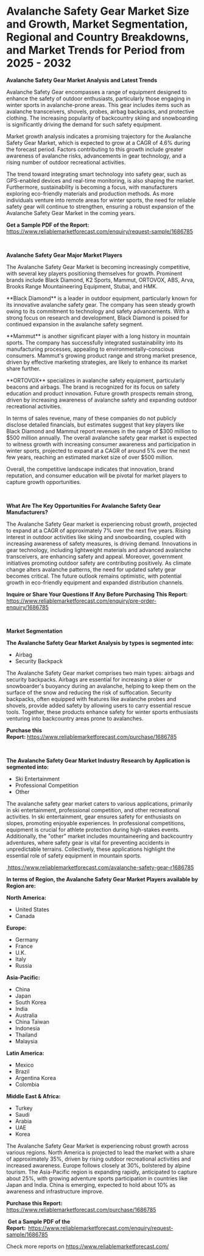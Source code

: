 <p><h1>Avalanche Safety Gear Market Size and Growth, Market Segmentation, Regional and Country Breakdowns, and Market Trends for Period from 2025 -  2032</h1></p><p><strong>Avalanche Safety Gear Market Analysis and Latest Trends</strong></p>
<p><p>Avalanche Safety Gear encompasses a range of equipment designed to enhance the safety of outdoor enthusiasts, particularly those engaging in winter sports in avalanche-prone areas. This gear includes items such as avalanche transceivers, shovels, probes, airbag backpacks, and protective clothing. The increasing popularity of backcountry skiing and snowboarding is significantly driving the demand for such safety equipment. </p><p>Market growth analysis indicates a promising trajectory for the Avalanche Safety Gear Market, which is expected to grow at a CAGR of 4.6% during the forecast period. Factors contributing to this growth include greater awareness of avalanche risks, advancements in gear technology, and a rising number of outdoor recreational activities. </p><p>The trend toward integrating smart technology into safety gear, such as GPS-enabled devices and real-time monitoring, is also shaping the market. Furthermore, sustainability is becoming a focus, with manufacturers exploring eco-friendly materials and production methods. As more individuals venture into remote areas for winter sports, the need for reliable safety gear will continue to strengthen, ensuring a robust expansion of the Avalanche Safety Gear Market in the coming years.</p></p>
<p><strong>Get a Sample PDF of the Report:&nbsp;</strong> <a href="https://www.reliablemarketforecast.com/enquiry/request-sample/1686785?utm_campaign=2439&utm_medium=2&utm_source=Github&utm_content=ia&utm_term=08042025&utm_id=avalanche-safety-gear">https://www.reliablemarketforecast.com/enquiry/request-sample/1686785</a></p>
<p>&nbsp;</p>
<p><strong>Avalanche Safety Gear Major Market Players</strong></p>
<p><p>The Avalanche Safety Gear Market is becoming increasingly competitive, with several key players positioning themselves for growth. Prominent brands include Black Diamond, K2 Sports, Mammut, ORTOVOX, ABS, Arva, Brooks Range Mountaineering Equipment, Stubai, and HMK.</p><p>**Black Diamond** is a leader in outdoor equipment, particularly known for its innovative avalanche safety gear. The company has seen steady growth owing to its commitment to technology and safety advancements. With a strong focus on research and development, Black Diamond is poised for continued expansion in the avalanche safety segment.</p><p>**Mammut** is another significant player with a long history in mountain sports. The company has successfully integrated sustainability into its manufacturing processes, appealing to environmentally-conscious consumers. Mammut's growing product range and strong market presence, driven by effective marketing strategies, are likely to enhance its market share further.</p><p>**ORTOVOX** specializes in avalanche safety equipment, particularly beacons and airbags. The brand is recognized for its focus on safety education and product innovation. Future growth prospects remain strong, driven by increasing awareness of avalanche safety and expanding outdoor recreational activities.</p><p>In terms of sales revenue, many of these companies do not publicly disclose detailed financials, but estimates suggest that key players like Black Diamond and Mammut report revenues in the range of $300 million to $500 million annually. The overall avalanche safety gear market is expected to witness growth with increasing consumer awareness and participation in winter sports, projected to expand at a CAGR of around 5% over the next few years, reaching an estimated market size of over $500 million.</p><p>Overall, the competitive landscape indicates that innovation, brand reputation, and consumer education will be pivotal for market players to capture growth opportunities.</p></p>
<p>&nbsp;</p>
<p><strong>What Are The Key Opportunities For Avalanche Safety Gear Manufacturers?</strong></p>
<p><p>The Avalanche Safety Gear market is experiencing robust growth, projected to expand at a CAGR of approximately 7% over the next five years. Rising interest in outdoor activities like skiing and snowboarding, coupled with increasing awareness of safety measures, is driving demand. Innovations in gear technology, including lightweight materials and advanced avalanche transceivers, are enhancing safety and appeal. Moreover, government initiatives promoting outdoor safety are contributing positively. As climate change alters avalanche patterns, the need for updated safety gear becomes critical. The future outlook remains optimistic, with potential growth in eco-friendly equipment and expanded distribution channels.</p></p>
<p><strong>Inquire or Share Your Questions If Any Before Purchasing This Report:</strong> <a href="https://www.reliablemarketforecast.com/enquiry/pre-order-enquiry/1686785?utm_campaign=2439&utm_medium=2&utm_source=Github&utm_content=ia&utm_term=08042025&utm_id=avalanche-safety-gear">https://www.reliablemarketforecast.com/enquiry/pre-order-enquiry/1686785</a></p>
<p>&nbsp;</p>
<p><strong>Market Segmentation</strong></p>
<p><strong>The Avalanche Safety Gear Market Analysis by types is segmented into:</strong></p>
<p><ul><li>Airbag</li><li>Security Backpack</li></ul></p>
<p><p>The Avalanche Safety Gear market comprises two main types: airbags and security backpacks. Airbags are essential for increasing a skier or snowboarder's buoyancy during an avalanche, helping to keep them on the surface of the snow and reducing the risk of suffocation. Security backpacks, often equipped with features like avalanche probes and shovels, provide added safety by allowing users to carry essential rescue tools. Together, these products enhance safety for winter sports enthusiasts venturing into backcountry areas prone to avalanches.</p></p>
<p><strong>Purchase this Report:&nbsp;</strong><a href="https://www.reliablemarketforecast.com/purchase/1686785?utm_campaign=2439&utm_medium=2&utm_source=Github&utm_content=ia&utm_term=08042025&utm_id=avalanche-safety-gear">https://www.reliablemarketforecast.com/purchase/1686785</a></p>
<p>&nbsp;</p>
<p><strong>The Avalanche Safety Gear Market Industry Research by Application is segmented into:</strong></p>
<p><ul><li>Ski Entertainment</li><li>Professional Competition</li><li>Other</li></ul></p>
<p><p>The avalanche safety gear market caters to various applications, primarily in ski entertainment, professional competition, and other recreational activities. In ski entertainment, gear ensures safety for enthusiasts on slopes, promoting enjoyable experiences. In professional competitions, equipment is crucial for athlete protection during high-stakes events. Additionally, the "other" market includes mountaineering and backcountry adventures, where safety gear is vital for preventing accidents in unpredictable terrains. Collectively, these applications highlight the essential role of safety equipment in mountain sports.</p></p>
<p><a href="https://www.reliablemarketforecast.com/avalanche-safety-gear-r1686785?utm_campaign=2439&utm_medium=2&utm_source=Github&utm_content=ia&utm_term=08042025&utm_id=avalanche-safety-gear">&nbsp;https://www.reliablemarketforecast.com/avalanche-safety-gear-r1686785</a></p>
<p><strong>In terms of Region, the Avalanche Safety Gear Market Players available by Region are:</strong></p>
<p>
    <p> <strong> North America: </strong>
        <ul>
            <li>United States</li>
            <li>Canada</li>
        </ul>
        </p> 
    <p> <strong> Europe: </strong>
        <ul>
            <li>Germany</li>
            <li>France</li>
            <li>U.K.</li>
            <li>Italy</li>
            <li>Russia</li>
        </ul>
        </p> 
    <p> <strong> Asia-Pacific: </strong>
        <ul>
            <li>China</li>
            <li>Japan</li>
            <li>South Korea</li>
            <li>India</li>
            <li>Australia</li>
            <li>China Taiwan</li>
            <li>Indonesia</li>
            <li>Thailand</li>
            <li>Malaysia</li>
        </ul>
        </p> 
    <p> <strong> Latin America: </strong>
        <ul>
            <li>Mexico</li>
            <li>Brazil</li>
            <li>Argentina Korea</li>
            <li>Colombia</li>
        </ul>
        </p> 
    <p> <strong> Middle East & Africa: </strong>
        <ul>
            <li>Turkey</li>
            <li>Saudi</li>
            <li>Arabia</li>
            <li>UAE</li>
            <li>Korea</li>
        </ul>
    </p>
    </p>
<p><p>The Avalanche Safety Gear Market is experiencing robust growth across various regions. North America is projected to lead the market with a share of approximately 35%, driven by rising outdoor recreational activities and increased awareness. Europe follows closely at 30%, bolstered by alpine tourism. The Asia-Pacific region is expanding rapidly, anticipated to capture about 25%, with growing adventure sports participation in countries like Japan and India. China is emerging, expected to hold about 10% as awareness and infrastructure improve.</p></p>
<p><strong>Purchase this Report: </strong><a href="https://www.reliablemarketforecast.com/purchase/1686785?utm_campaign=2439&utm_medium=2&utm_source=Github&utm_content=ia&utm_term=08042025&utm_id=avalanche-safety-gear">https://www.reliablemarketforecast.com/purchase/1686785</a></p>
<p>&nbsp;<strong>Get a Sample PDF of the Report:&nbsp;&nbsp;</strong><a href="https://www.reliablemarketforecast.com/enquiry/request-sample/1686785?utm_campaign=2439&utm_medium=2&utm_source=Github&utm_content=ia&utm_term=08042025&utm_id=avalanche-safety-gear">https://www.reliablemarketforecast.com/enquiry/request-sample/1686785</a></p>
<p><strong></strong></p>
<p>Check more reports on <a href="https://www.reliablemarketforecast.com/?utm_campaign=2439&utm_medium=2&utm_source=Github&utm_content=ia&utm_term=08042025&utm_id=avalanche-safety-gear">https://www.reliablemarketforecast.com/</a></p>